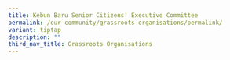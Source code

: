 ```yaml
---
title: Kebun Baru Senior Citizens' Executive Committee
permalink: /our-community/grassroots-organisations/permalink/
variant: tiptap
description: ""
third_nav_title: Grassroots Organisations
---
```

